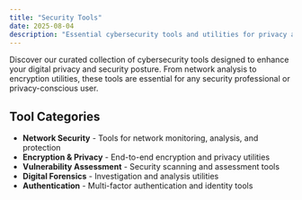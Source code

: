 ```yaml
---
title: "Security Tools"
date: 2025-08-04
description: "Essential cybersecurity tools and utilities for privacy and protection"
---
```


Discover our curated collection of cybersecurity tools designed to enhance your digital privacy and security posture. From network analysis to encryption utilities, these tools are essential for any security professional or privacy-conscious user.

## Tool Categories

- **Network Security** - Tools for network monitoring, analysis, and protection
- **Encryption & Privacy** - End-to-end encryption and privacy utilities  
- **Vulnerability Assessment** - Security scanning and assessment tools
- **Digital Forensics** - Investigation and analysis utilities
- **Authentication** - Multi-factor authentication and identity tools
